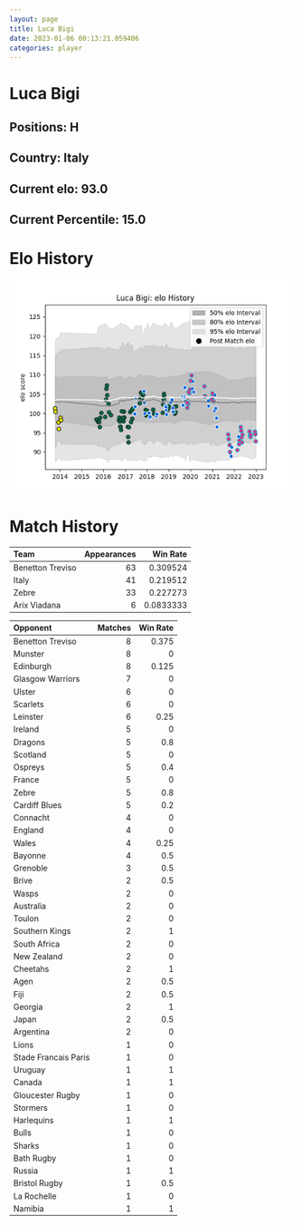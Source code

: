 ```yaml
---  
layout: page  
title: Luca Bigi  
date: 2023-01-06 00:13:21.059406  
categories: player  
---
```

# Luca Bigi

## Positions: H

## Country: Italy

## Current elo: 93.0

## Current Percentile: 15.0

# Elo History


![elo history](history_LucaBigi.png)
# Match History


| Team             |   Appearances |   Win Rate |
|:-----------------|--------------:|-----------:|
| Benetton Treviso |            63 |  0.309524  |
| Italy            |            41 |  0.219512  |
| Zebre            |            33 |  0.227273  |
| Arix Viadana     |             6 |  0.0833333 |

| Opponent             |   Matches |   Win Rate |
|:---------------------|----------:|-----------:|
| Benetton Treviso     |         8 |      0.375 |
| Munster              |         8 |      0     |
| Edinburgh            |         8 |      0.125 |
| Glasgow Warriors     |         7 |      0     |
| Ulster               |         6 |      0     |
| Scarlets             |         6 |      0     |
| Leinster             |         6 |      0.25  |
| Ireland              |         5 |      0     |
| Dragons              |         5 |      0.8   |
| Scotland             |         5 |      0     |
| Ospreys              |         5 |      0.4   |
| France               |         5 |      0     |
| Zebre                |         5 |      0.8   |
| Cardiff Blues        |         5 |      0.2   |
| Connacht             |         4 |      0     |
| England              |         4 |      0     |
| Wales                |         4 |      0.25  |
| Bayonne              |         4 |      0.5   |
| Grenoble             |         3 |      0.5   |
| Brive                |         2 |      0.5   |
| Wasps                |         2 |      0     |
| Australia            |         2 |      0     |
| Toulon               |         2 |      0     |
| Southern Kings       |         2 |      1     |
| South Africa         |         2 |      0     |
| New Zealand          |         2 |      0     |
| Cheetahs             |         2 |      1     |
| Agen                 |         2 |      0.5   |
| Fiji                 |         2 |      0.5   |
| Georgia              |         2 |      1     |
| Japan                |         2 |      0.5   |
| Argentina            |         2 |      0     |
| Lions                |         1 |      0     |
| Stade Francais Paris |         1 |      0     |
| Uruguay              |         1 |      1     |
| Canada               |         1 |      1     |
| Gloucester Rugby     |         1 |      0     |
| Stormers             |         1 |      0     |
| Harlequins           |         1 |      1     |
| Bulls                |         1 |      0     |
| Sharks               |         1 |      0     |
| Bath Rugby           |         1 |      0     |
| Russia               |         1 |      1     |
| Bristol Rugby        |         1 |      0.5   |
| La Rochelle          |         1 |      0     |
| Namibia              |         1 |      1     |